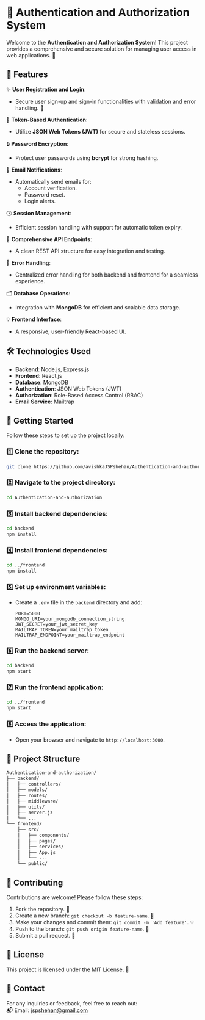 # 🔐 Authentication and Authorization System  

Welcome to the **Authentication and Authorization System**! This project provides a comprehensive and secure solution for managing user access in web applications. 🚀  

## 🌟 Features  

✨ **User Registration and Login**:  
- Secure user sign-up and sign-in functionalities with validation and error handling. 📝  

🔑 **Token-Based Authentication**:  
- Utilize **JSON Web Tokens (JWT)** for secure and stateless sessions.  

🔒 **Password Encryption**:  
- Protect user passwords using **bcrypt** for strong hashing.  

📧 **Email Notifications**:  
- Automatically send emails for:  
  - Account verification.  
  - Password reset.  
  - Login alerts.  

🕒 **Session Management**:  
- Efficient session handling with support for automatic token expiry.  

📄 **Comprehensive API Endpoints**:  
- A clean REST API structure for easy integration and testing.  

🚦 **Error Handling**:  
- Centralized error handling for both backend and frontend for a seamless experience.  

🗂️ **Database Operations**:  
- Integration with **MongoDB** for efficient and scalable data storage.  

💡 **Frontend Interface**:  
- A responsive, user-friendly React-based UI.  

## 🛠️ Technologies Used  

- **Backend**: Node.js, Express.js  
- **Frontend**: React.js  
- **Database**: MongoDB  
- **Authentication**: JSON Web Tokens (JWT)  
- **Authorization**: Role-Based Access Control (RBAC)  
- **Email Service**: Mailtrap  

## 🚀 Getting Started  

Follow these steps to set up the project locally:  

### 1️⃣ Clone the repository:  
```bash  
git clone https://github.com/avishkaJSPshehan/Authentication-and-authorization.git  
```  

### 2️⃣ Navigate to the project directory:  
```bash  
cd Authentication-and-authorization  
```  

### 3️⃣ Install backend dependencies:  
```bash  
cd backend  
npm install  
```  

### 4️⃣ Install frontend dependencies:  
```bash  
cd ../frontend  
npm install  
```  

### 5️⃣ Set up environment variables:  
- Create a `.env` file in the `backend` directory and add:  
  ```env  
  PORT=5000  
  MONGO_URI=your_mongodb_connection_string  
  JWT_SECRET=your_jwt_secret_key  
  MAILTRAP_TOKEN=your_mailtrap_token
  MAILTRAP_ENDPOINT=your_mailtrap_endpoint  

  ```  

### 6️⃣ Run the backend server:  
```bash  
cd backend  
npm start  
```  

### 7️⃣ Run the frontend application:  
```bash  
cd ../frontend  
npm start  
```  

### 8️⃣ Access the application:  
- Open your browser and navigate to `http://localhost:3000`.  

## 📂 Project Structure  

```bash  
Authentication-and-authorization/  
├── backend/  
│   ├── controllers/  
│   ├── models/  
│   ├── routes/  
│   ├── middleware/  
│   ├── utils/  
│   ├── server.js  
│   └── ...  
└── frontend/  
    ├── src/  
    │   ├── components/  
    │   ├── pages/  
    │   ├── services/  
    │   ├── App.js  
    │   └── ...  
    └── public/  
```  

## 🤝 Contributing  

Contributions are welcome! Please follow these steps:  

1. Fork the repository. 🍴  
2. Create a new branch: `git checkout -b feature-name`. 🌿  
3. Make your changes and commit them: `git commit -m 'Add feature'`. 💡  
4. Push to the branch: `git push origin feature-name`. 🚀  
5. Submit a pull request. 🔄  

## 📝 License  

This project is licensed under the MIT License. 📄  

## 📧 Contact  

For any inquiries or feedback, feel free to reach out:  
📬 Email: [jspshehan@gmail.com](mailto:jspshehan@gmail.com)  

